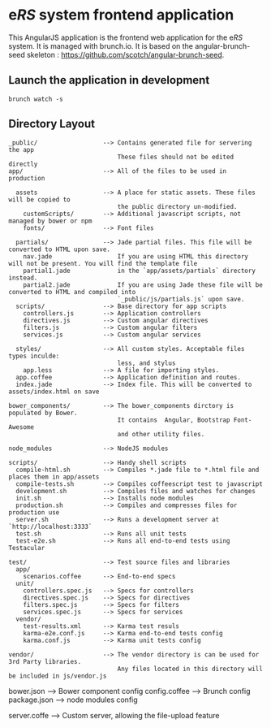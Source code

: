 # e*RS* system frontend application
This AngularJS application is the frontend web application for the e*RS* system. It is managed with brunch.io.
It is based on the angular-brunch-seed skeleton : https://github.com/scotch/angular-brunch-seed.

## Launch the application in development
```shell
brunch watch -s
```

## Directory Layout
    _public/                  --> Contains generated file for servering the app
                                  These files should not be edited directly
    app/                      --> All of the files to be used in production

      assets                  --> A place for static assets. These files will be copied to
                                  the public directory un-modified.
        customScripts/        --> Additional javascript scripts, not managed by bower or npm
        fonts/                --> Font files

      partials/               --> Jade partial files. This file will be converted to HTML upon save.
        nav.jade                  If you are using HTML this directory will not be present. You will find the template file
        partial1.jade             in the `app/assets/partials` directory instead.
        partial2.jade             If you are using Jade these file will be converted to HTML and compiled into 
                                  `_public/js/partials.js` upon save.
      scripts/                --> Base directory for app scripts
        controllers.js        --> Application controllers
        directives.js         --> Custom angular directives
        filters.js            --> Custom angular filters
        services.js           --> Custom angular services

      styles/                 --> All custom styles. Acceptable files types inculde:
                                  less, and stylus
        app.less              --> A file for importing styles.
      app.coffee              --> Application definition and routes.
      index.jade              --> Index file. This will be converted to assets/index.html on save

    bower_components/         --> The bower_components dirctory is populated by Bower.
                                  It contains  Angular, Bootstrap Font-Awesome 
                                  and other utility files.

    node_modules              --> NodeJS modules

    scripts/                  --> Handy shell scripts
      compile-html.sh         --> Compiles *.jade file to *.html file and places them in app/assets
      compile-tests.sh        --> Compiles coffeescript test to javascript
      development.sh          --> Compiles files and watches for changes
      init.sh                 --> Installs node modules
      production.sh           --> Compiles and compresses files for production use
      server.sh               --> Runs a development server at `http://localhost:3333`
      test.sh                 --> Runs all unit tests
      test-e2e.sh             --> Runs all end-to-end tests using Testacular

    test/                     --> Test source files and libraries
      app/
        scenarios.coffee      --> End-to-end specs
      unit/
        controllers.spec.js   --> Specs for controllers
        directives.spec.js    --> Specs for directives
        filters.spec.js       --> Specs for filters
        services.spec.js      --> Specs for services
      vendor/
        test-results.xml      --> Karma test resuls
        karma-e2e.conf.js     --> Karma end-to-end tests config
        karma.conf.js         --> Karma unit tests config

    vendor/                   --> The vendor directory is can be used for 3rd Party libraries.
                                  Any files located in this directory will be included in js/vendor.js
  bower.json                  --> Bower component config
  config.coffee               --> Brunch config
  package.json                --> node modules config

  server.coffe                --> Custom server, allowing the file-upload feature

